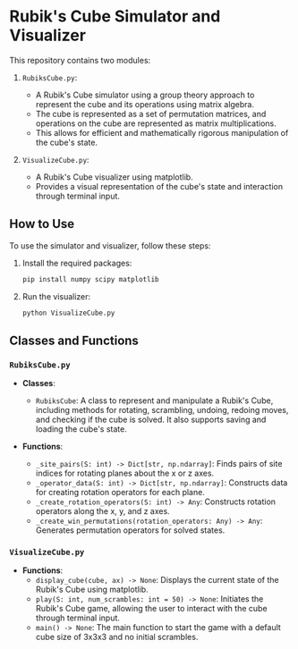 # Rubik's Cube Simulator and Visualizer

This repository contains two modules:

1. `RubiksCube.py`:
    - A Rubik's Cube simulator using a group theory approach to represent the cube and its operations using matrix algebra.
    - The cube is represented as a set of permutation matrices, and operations on the cube are represented as matrix multiplications.
    - This allows for efficient and mathematically rigorous manipulation of the cube's state.

2. `VisualizeCube.py`:
    - A Rubik's Cube visualizer using matplotlib.
    - Provides a visual representation of the cube's state and interaction through terminal input.

## How to Use

To use the simulator and visualizer, follow these steps:

1. Install the required packages:
    ```bash
    pip install numpy scipy matplotlib
    ```

2. Run the visualizer:
    ```bash
    python VisualizeCube.py
    ```

## Classes and Functions

### `RubiksCube.py`

- **Classes**:
    - `RubiksCube`: A class to represent and manipulate a Rubik's Cube, including methods for rotating, scrambling, undoing, redoing moves, and checking if the cube is solved. It also supports saving and loading the cube's state.

- **Functions**:
    - `_site_pairs(S: int) -> Dict[str, np.ndarray]`: Finds pairs of site indices for rotating planes about the x or z axes.
    - `_operator_data(S: int) -> Dict[str, np.ndarray]`: Constructs data for creating rotation operators for each plane.
    - `_create_rotation_operators(S: int) -> Any`: Constructs rotation operators along the x, y, and z axes.
    - `_create_win_permutations(rotation_operators: Any) -> Any`: Generates permutation operators for solved states.

### `VisualizeCube.py`

- **Functions**:
    - `display_cube(cube, ax) -> None`: Displays the current state of the Rubik's Cube using matplotlib.
    - `play(S: int, num_scrambles: int = 50) -> None`: Initiates the Rubik's Cube game, allowing the user to interact with the cube through terminal input.
    - `main() -> None`: The main function to start the game with a default cube size of 3x3x3 and no initial scrambles.
